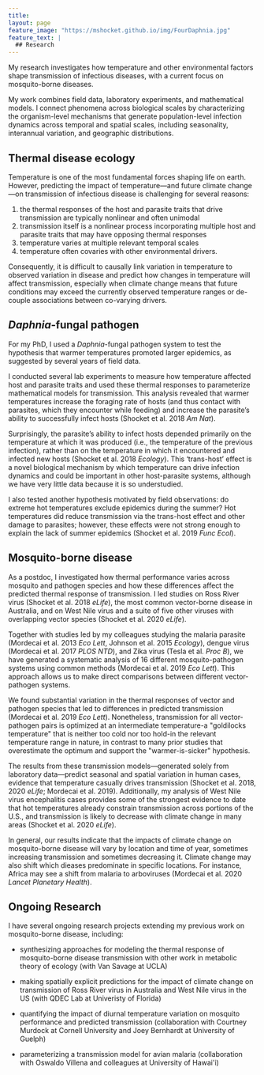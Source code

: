 ```yaml
---
title:
layout: page
feature_image: "https://mshocket.github.io/img/FourDaphnia.jpg"
feature_text: |
  ## Research
---
```


My research investigates how temperature and other environmental factors shape transmission of infectious diseases, with a current focus on mosquito-borne diseases. 

My work combines field data, laboratory experiments, and mathematical models. I connect phenomena across biological scales by characterizing the organism-level mechanisms that generate population-level infection dynamics across temporal and spatial scales, including seasonality, interannual variation, and geographic distributions.

## Thermal disease ecology
Temperature is one of the most fundamental forces shaping life on earth. However, predicting the impact of temperature—and future climate change—on transmission of infectious disease is challenging for several reasons:
  1. the thermal responses of the host and parasite traits that drive transmission are typically nonlinear and often unimodal
  2. transmission itself is a nonlinear process incorporating multiple host and parasite traits that may have opposing thermal responses
  3. temperature varies at multiple relevant temporal scales
  4. temperature often covaries with other environmental drivers. 

Consequently, it is difficult to causally link variation in temperature to observed variation in disease and predict how changes in temperature will affect transmission, especially when climate change means that future conditions may exceed the currently observed temperature ranges or de-couple associations between co-varying drivers.

## _Daphnia_-fungal pathogen
For my PhD, I used a _Daphnia_-fungal pathogen system to test the hypothesis that warmer temperatures promoted larger epidemics, as suggested by several years of field data.

I conducted several lab experiments to measure how temperature affected host and parasite traits and used these thermal responses to parameterize mathematical models for transmission. This analysis revealed that warmer temperatures increase the foraging rate of hosts (and thus contact with parasites, which they encounter while feeding) and increase the parasite’s ability to successfully infect hosts (Shocket et al. 2018 _Am Nat_). 
 
Surprisingly, the parasite’s ability to infect hosts depended primarily on the temperature at which it was produced (i.e., the temperature of the previous infection), rather than on the temperature in which it encountered and infected new hosts (Shocket et al. 2018 _Ecology_). This ‘trans-host’ effect is a novel biological mechanism by which temperature can drive infection dynamics and could be important in other host-parasite systems, although we have very little data because it is so understudied. 

I also tested another hypothesis motivated by field observations: do extreme hot temperatures exclude epidemics during the summer? Hot temperatures did reduce transmission via the trans-host effect and other damage to parasites; however, these effects were not strong enough to explain the lack of summer epidemics (Shocket et al. 2019 _Func Ecol_).

## Mosquito-borne disease
As a postdoc, I investigated how thermal performance varies across mosquito and pathogen species and how these differences affect the predicted thermal response of transmission. I led studies on Ross River virus (Shocket et al. 2018 _eLife_), the most common vector-borne disease in Australia, and on West Nile virus and a suite of five other viruses with overlapping vector species (Shocket et al. 2020 _eLife_).

Together with studies led by my colleagues studying the malaria parasite (Mordecai et al. 2013 _Eco Lett_, Johnson et al. 2015 _Ecology_), dengue virus (Mordecai et al. 2017 _PLOS NTD_), and Zika virus (Tesla et al. _Proc B_), we have generated a systematic analysis of 16 different mosquito-pathogen systems using common methods (Mordecai et al. 2019 _Eco Lett_). This approach allows us to make direct comparisons between different vector-pathogen systems.

We found substantial variation in the thermal responses of vector and pathogen species that led to differences in predicted transmission (Mordecai et al. 2019 _Eco Lett_). Nonetheless, transmission for all vector-pathogen pairs is optimized at an intermediate temperature-a "goldilocks temperature" that is neither too cold nor too hold-in the relevant temperature range in nature, in contrast to many prior studies that overestimate the optimum and support the "warmer-is-sicker" hypothesis.

The results from these transmission models—generated solely from laboratory data—predict seasonal and spatial variation in human cases, evidence that temperature casually drives transmission (Shocket et al. 2018, 2020 _eLife_; Mordecai et al. 2019). Additionally, my analysis of West Nile virus encephalitis cases provides some of the strongest evidence to date that hot temperatures already constrain transmission across portions of the U.S., and transmission is likely to decrease with climate change in many areas (Shocket et al. 2020 _eLife_).

In general, our results indicate that the impacts of climate change on mosquito-borne disease will vary by location and time of year, sometimes increasing transmission and sometimes decreasing it. Climate change may also shift which dieases predominate in specific locations. For instance, Africa may see a shift from malaria to arboviruses (Mordecai et al. 2020 _Lancet Planetary Health_).

## Ongoing Research

I have several ongoing research projects extending my previous work on mosquito-borne disease, including:
  - synthesizing approaches for modeling the thermal response of mosquito-borne disease transmission with other work in metabolic theory of ecology (with Van Savage at UCLA)

  - making spatially explicit predictions for the impact of climate change on transmission of Ross River virus in Australia and West Nile virus in the US (with QDEC Lab at Univeristy of Florida)

  - quantifying the impact of diurnal temperature variation on mosquito performance and predicted transmission (collaboration with Courtney Murdock at Cornell University and Joey Bernhardt at University of Guelph)

  - parameterizing a transmission model for avian malaria (collaboration with Oswaldo Villena and colleagues at University of Hawai'i)
